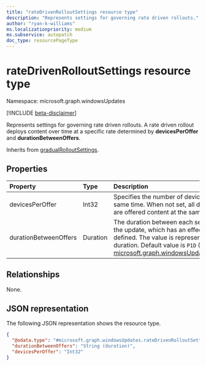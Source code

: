 ```yaml
---
title: "rateDrivenRolloutSettings resource type"
description: "Represents settings for governing rate driven rollouts."
author: "ryan-k-williams"
ms.localizationpriority: medium
ms.subservice: autopatch
doc_type: resourcePageType
---
```


# rateDrivenRolloutSettings resource type

Namespace: microsoft.graph.windowsUpdates

[!INCLUDE [beta-disclaimer](../../includes/beta-disclaimer.md)]

Represents settings for governing rate driven rollouts. A rate driven rollout deploys content over time at a specific rate determined by **devicesPerOffer** and **durationBetweenOffers**.

Inherits from [gradualRolloutSettings](../resources/windowsupdates-gradualrolloutsettings.md).

## Properties
|Property|Type|Description|
|:---|:---|:---|
|devicesPerOffer|Int32|Specifies the number of devices that are offered at the same time. When not set, all devices in the deployment are offered content at the same time.|
|durationBetweenOffers|Duration|The duration between each set of devices being offered the update, which has an effect when **devicesPerOffer** is defined. The value is represented in ISO 8601 format for duration. Default value is `P1D` (1 day). Inherited from [microsoft.graph.windowsUpdates.gradualRolloutSettings](../resources/windowsupdates-gradualrolloutsettings.md).|

## Relationships
None.

## JSON representation
The following JSON representation shows the resource type.
<!-- {
  "blockType": "resource",
  "@odata.type": "microsoft.graph.windowsUpdates.rateDrivenRolloutSettings"
}
-->
``` json
{
  "@odata.type": "#microsoft.graph.windowsUpdates.rateDrivenRolloutSettings",
  "durationBetweenOffers": "String (duration)",
  "devicesPerOffer": "Int32"
}
```
